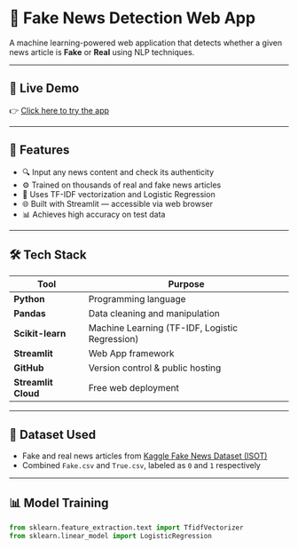 # 📰 Fake News Detection Web App

A machine learning-powered web application that detects whether a given news article is **Fake** or **Real** using NLP techniques.

---

## 🚀 Live Demo

👉 [Click here to try the app](https://sreejareddy993-fake-news-detector.streamlit.app)

---

## 📌 Features

- 🔍 Input any news content and check its authenticity
- ⚙️ Trained on thousands of real and fake news articles
- 🧠 Uses TF-IDF vectorization and Logistic Regression
- 🌐 Built with Streamlit — accessible via web browser
- 📊 Achieves high accuracy on test data

---

## 🛠️ Tech Stack

| Tool | Purpose |
|------|---------|
| **Python** | Programming language |
| **Pandas** | Data cleaning and manipulation |
| **Scikit-learn** | Machine Learning (TF-IDF, Logistic Regression) |
| **Streamlit** | Web App framework |
| **GitHub** | Version control & public hosting |
| **Streamlit Cloud** | Free web deployment |

---

## 📁 Dataset Used

- Fake and real news articles from [Kaggle Fake News Dataset (ISOT)](https://www.kaggle.com/datasets/clmentbisaillon/fake-and-real-news-dataset)
- Combined `Fake.csv` and `True.csv`, labeled as `0` and `1` respectively

---

## 📊 Model Training

```python
from sklearn.feature_extraction.text import TfidfVectorizer
from sklearn.linear_model import LogisticRegression
